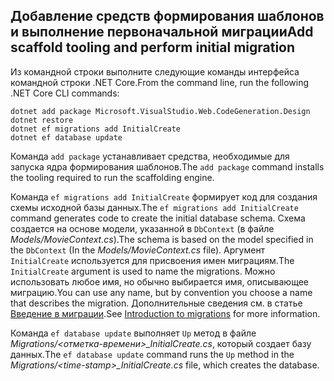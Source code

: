<a name="cli"></a>
## <a name="add-scaffold-tooling-and-perform-initial-migration"></a><span data-ttu-id="92302-101">Добавление средств формирования шаблонов и выполнение первоначальной миграции</span><span class="sxs-lookup"><span data-stu-id="92302-101">Add scaffold tooling and perform initial migration</span></span>

<span data-ttu-id="92302-102">Из командной строки выполните следующие команды интерфейса командной строки .NET Core.</span><span class="sxs-lookup"><span data-stu-id="92302-102">From the command line, run the following .NET Core CLI commands:</span></span>

```console
dotnet add package Microsoft.VisualStudio.Web.CodeGeneration.Design
dotnet restore
dotnet ef migrations add InitialCreate
dotnet ef database update
```

<span data-ttu-id="92302-103">Команда `add package` устанавливает средства, необходимые для запуска ядра формирования шаблонов.</span><span class="sxs-lookup"><span data-stu-id="92302-103">The `add package` command installs the tooling required to run the scaffolding engine.</span></span>

<span data-ttu-id="92302-104">Команда `ef migrations add InitialCreate` формирует код для создания схемы исходной базы данных.</span><span class="sxs-lookup"><span data-stu-id="92302-104">The `ef migrations add InitialCreate` command generates code to create the initial database schema.</span></span> <span data-ttu-id="92302-105">Схема создается на основе модели, указанной в `DbContext` (в файле *Models/MovieContext.cs*).</span><span class="sxs-lookup"><span data-stu-id="92302-105">The schema is based on the model specified in the `DbContext` (In the *Models/MovieContext.cs* file).</span></span> <span data-ttu-id="92302-106">Аргумент `InitialCreate` используется для присвоения имен миграциям.</span><span class="sxs-lookup"><span data-stu-id="92302-106">The `InitialCreate` argument is used to name the migrations.</span></span> <span data-ttu-id="92302-107">Можно использовать любое имя, но обычно выбирается имя, описывающее миграцию.</span><span class="sxs-lookup"><span data-stu-id="92302-107">You can use any name, but by convention you choose a name that describes the migration.</span></span> <span data-ttu-id="92302-108">Дополнительные сведения см. в статье [Введение в миграции](xref:data/ef-mvc/migrations#introduction-to-migrations).</span><span class="sxs-lookup"><span data-stu-id="92302-108">See [Introduction to migrations](xref:data/ef-mvc/migrations#introduction-to-migrations) for more information.</span></span>

<span data-ttu-id="92302-109">Команда `ef database update` выполняет `Up` метод в файле *Migrations/\<отметка-времени>_InitialCreate.cs*, который создает базу данных.</span><span class="sxs-lookup"><span data-stu-id="92302-109">The `ef database update` command runs the `Up` method in the *Migrations/\<time-stamp>_InitialCreate.cs* file, which creates the database.</span></span>
